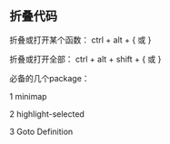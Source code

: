 ## 折叠代码

折叠或打开某个函数： ctrl + alt + { 或 }

折叠或打开全部： ctrl + alt + shift + { 或 }

必备的几个package：

1 minimap

2 highlight-selected

3 Goto Definition

